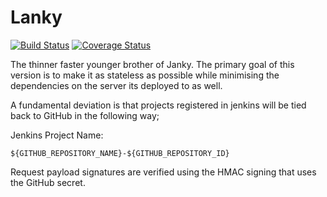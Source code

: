 # Lanky

[![Build Status](https://travis-ci.org/nfisher/lanky.svg)](https://travis-ci.org/nfisher/lanky)
[![Coverage Status](https://coveralls.io/repos/nfisher/lanky/badge.svg)](https://coveralls.io/r/nfisher/lanky)

The thinner faster younger brother of Janky. The primary goal of this version is to make it as stateless as possible while minimising the dependencies on the server its deployed to as well.

A fundamental deviation is that projects registered in jenkins will be tied back to GitHub in the following way;

Jenkins Project Name: 

```
${GITHUB_REPOSITORY_NAME}-${GITHUB_REPOSITORY_ID}
```

Request payload signatures are verified using the HMAC signing that uses the GitHub secret.
